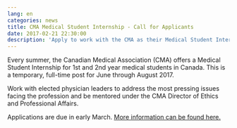 ```yaml
---
lang: en
categories: news
title: CMA Medical Student Internship - Call for Applicants
date: 2017-02-21 22:30:00
description: 'Apply to work with the CMA as their Medical Student Intern for Summer 2017! Work with elected physician leaders to address the most pressing issues facing the profession.'
---
```



Every summer, the Canadian Medical Association (CMA) offers a Medical Student Internship for 1st and 2nd year medical students in Canada. This is a temporary, full-time post for June through August 2017.

Work with elected physician leaders to address the most pressing issues facing the profession and be mentored under the CMA Director of Ethics and Professional Affairs.

Applications are due in early March. [More information can be found here.](https://www.cma.ca/En/Pages/medical-student-intern.aspx)